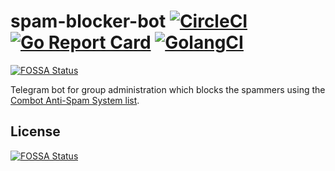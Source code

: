 # spam-blocker-bot [![CircleCI](https://circleci.com/gh/nezorflame/spam-blocker-bot/tree/master.svg?style=svg)](https://circleci.com/gh/nezorflame/spam-blocker-bot/tree/master) [![Go Report Card](https://goreportcard.com/badge/github.com/nezorflame/spam-blocker-bot)](https://goreportcard.com/report/github.com/nezorflame/spam-blocker-bot) [![GolangCI](https://golangci.com/badges/github.com/nezorflame/spam-blocker-bot.svg)](https://golangci.com/r/github.com/nezorflame/spam-blocker-bot)
[![FOSSA Status](https://app.fossa.io/api/projects/git%2Bgithub.com%2Fnezorflame%2Fspam-blocker-bot.svg?type=shield)](https://app.fossa.io/projects/git%2Bgithub.com%2Fnezorflame%2Fspam-blocker-bot?ref=badge_shield)

Telegram bot for group administration which blocks the spammers using the [Combot Anti-Spam System list](https://combot.org/cas).


## License
[![FOSSA Status](https://app.fossa.io/api/projects/git%2Bgithub.com%2Fnezorflame%2Fspam-blocker-bot.svg?type=large)](https://app.fossa.io/projects/git%2Bgithub.com%2Fnezorflame%2Fspam-blocker-bot?ref=badge_large)